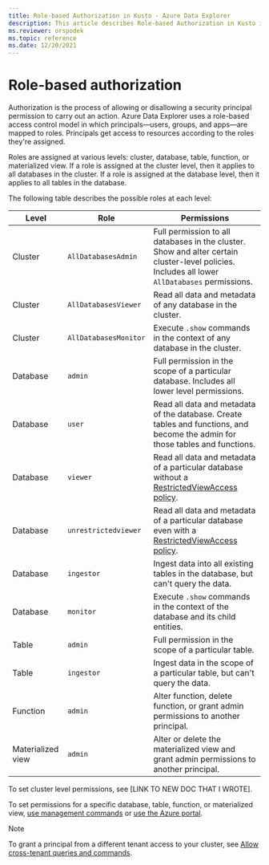 ```yaml
---
title: Role-based Authorization in Kusto - Azure Data Explorer
description: This article describes Role-based Authorization in Kusto in Azure Data Explorer.
ms.reviewer: orspodek
ms.topic: reference
ms.date: 12/20/2021
---
```

# Role-based authorization

Authorization is the process of allowing or disallowing a security principal permission to carry out an action.
Azure Data Explorer uses a role-based access control model in which principals—users, groups, and apps—are mapped to roles. Principals get access to resources according to the roles they're assigned.

Roles are assigned at various levels: cluster, database, table, function, or materialized view. If a role is assigned at the cluster level, then it applies to all databases in the cluster. If a role is assigned at the database level, then it applies to all tables in the database.

The following table describes the possible roles at each level:

|Level|Role |Permissions |
|---|---|---|
|Cluster|`AllDatabasesAdmin` |Full permission to all databases in the cluster. Show and alter certain cluster-level policies. Includes all lower `AllDatabases` permissions. |
|Cluster|`AllDatabasesViewer` |Read all data and metadata of any database in the cluster. |
|Cluster|`AllDatabasesMonitor` |Execute `.show` commands in the context of any database in the cluster.|
|Database|`admin`|Full permission in the scope of a particular database. Includes all lower level permissions.  |
|Database|`user`|Read all data and metadata of the database. Create tables and functions, and become the admin for those tables and functions.|
|Database|`viewer` |Read all data and metadata of a particular database without a [RestrictedViewAccess policy](../show-table-restricted-view-access-policy-command.md). |
|Database|`unrestrictedviewer` |Read all data and metadata of a particular database even with a [RestrictedViewAccess policy](../show-table-restricted-view-access-policy-command.md). |
|Database|`ingestor` |Ingest data into all existing tables in the database, but can't query the data. |
|Database|`monitor` |Execute `.show` commands in the context of the database and its child entities.  |
|Table| `admin` |Full permission in the scope of a particular table. |
|Table|`ingestor` |Ingest data in the scope of a particular table, but can't query the data. |
|Function|`admin` |Alter function, delete function, or grant admin permissions to another principal. |
|Materialized view|`admin` |Alter or delete the materialized view and grant admin permissions to another principal. |

To set cluster level permissions, see [LINK TO NEW DOC THAT I WROTE].

To set permissions for a specific database, table, function, or materialized view, [use management commands](../security-roles.md#managing-security-roles-overview) or [use the Azure portal](../../../manage-database-permissions.md).

> [!NOTE]
> To grant a principal from a different tenant access to your cluster, see [Allow cross-tenant queries and commands](../../../cross-tenant-query-and-commands.md).
